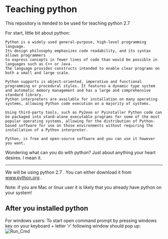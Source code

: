 # Teaching python

This repository is itended to be used for teaching python 2.7

For start, little bit about python:
```
Python is a widely used general-purpose, high-level programming language.
Its design philosophy emphasizes code readability, and its syntax allows programmers 
to express concepts in fewer lines of code than would be possible in languages such as C++ or Java.
The language provides constructs intended to enable clear programs on both a small and large scale.

Python supports is object-oriented, imperative and functional programming or procedural styles. It features a dynamic type system and automatic memory management and has a large and comprehensive standard library.
Python interpreters are available for installation on many operating systems, allowing Python code execution on a majority of systems.

Using third-party tools, such as Py2exe or Pyinstaller Python code can be packaged into stand-alone executable programs for some of the most popular operating systems, allowing for the distribution of Python-based software for use on those environments without requiring the installation of a Python interpreter.

Python, is free and open-source software and you can use it however you want.
```
Wondering what can you do with python?
Just about anything your heart desires. I mean it.

____

We will be using python 2.7 . You can either download it from www.python.org .

Note: if you are Mac or linux user it is likely that you already have python on your system!

After you installed python
----

For windows users:
To start open command prompt by pressing windows key on your keyboard + letter 'r'
following window should pop up:
![Run_Cmd](frainfreeze.github.com/teaching-python/resources/run_cmd.png)